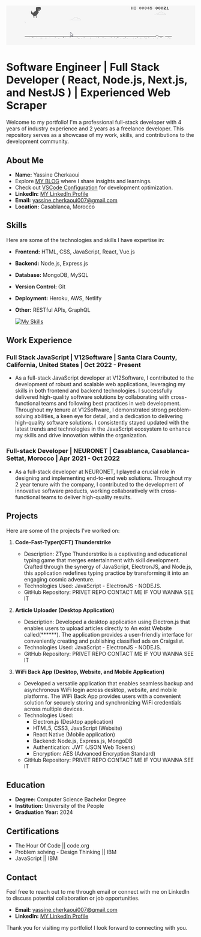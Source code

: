 <center><img src="./tirex.gif"/></center>

# Software Engineer | Full Stack Developer ( React, Node.js, Next.js, and NestJS ) | Experienced Web Scraper

Welcome to my portfolio! I'm a professional full-stack developer with 4 years of industry experience and 2 years as a freelance developer. This repository serves as a showcase of my work, skills, and contributions to the development community.

## About Me

- **Name:** Yassine Cherkaoui
- Explore [MY BLOG](https://amroot.hashnode.dev/) where I share insights and learnings.
- Check out [VSCode Configuration](https://github.com/YassineCherkaoui/vscode-settings) for development optimization.
- **LinkedIn:** [MY LinkedIn Profile](https://www.linkedin.com/in/cherkaouiya/)
- **Email:** yassine.cherkaoui007@gmail.com
- **Location:** Casablanca, Morocco

## Skills
Here are some of the technologies and skills I have expertise in:

- **Frontend:** HTML, CSS, JavaScript, React, Vue.js
- **Backend:** Node.js, Express.js
- **Database:** MongoDB, MySQL
- **Version Control:** Git
- **Deployment:** Heroku, AWS, Netlify
- **Other:** RESTful APIs, GraphQL

  [![My Skills](https://skillicons.dev/icons?i=js,html,css,vuejs,react,nodejs,vscode,postman,mysql,mongodb,electron,angular,bootstrap,express,firebase,git,github,java,laravel,nestjs,npm,nuxtjs,stackoverflow,tailwind,vite,vuetify)](https://skillicons.dev)

## Work Experience

### Full Stack JavaScript | V12Software | Santa Clara County, California, United States | Oct 2022 - Present

- As a full-stack JavaScript developer at V12Software, I contributed to the development of robust and scalable web applications, leveraging my skills in both frontend and backend technologies. I successfully delivered high-quality software solutions by collaborating with cross-functional teams and following best practices in web development.
Throughout my tenure at V12Software, I demonstrated strong problem-solving abilities, a keen eye for detail, and a dedication to delivering high-quality software solutions. I consistently stayed updated with the latest trends and technologies in the JavaScript ecosystem to enhance my skills and drive innovation within the organization.

### Full-stack Developer | NEURONET  | Casablanca, Casablanca-Settat, Morocco | Apr 2021 - Oct 2022

- As a full-stack developer at NEURONET, I played a crucial role in designing and implementing end-to-end web solutions. Throughout my 2 year tenure with the company, I contributed to the development of innovative software products, working collaboratively with cross-functional teams to deliver high-quality results.


## Projects

Here are some of the projects I've worked on:

1. **Code-Fast-Typer(CFT) Thunderstrike**
   - Description: ZType Thunderstrike is a captivating and educational typing game that merges entertainment with skill development. Crafted through the synergy of JavaScript, ElectronJS, and Node.js, this application redefines typing practice by transforming it into an engaging cosmic adventure.
   - Technologies Used: JavaScript - ElectronJS - NODEJS.
   - GitHub Repository: PRIVET REPO CONTACT ME IF YOU WANNA SEE IT

2. **Article Uploader (Desktop Application)**
   - Description: Developed a desktop application using Electron.js that enables users to upload articles directly to An exist Website called(******). The application provides a user-friendly interface for conveniently creating and publishing classified ads on Craigslist.
   - Technologies Used: JavaScript - ElectronJS - NODEJS.
   - GitHub Repository: PRIVET REPO CONTACT ME IF YOU WANNA SEE IT
3. **WiFi Back App (Desktop, Website, and Mobile Application)**
   - Developed a versatile application that enables seamless backup and asynchronous WiFi login across desktop, website, and mobile platforms. The WiFi Back App provides users with a convenient solution for securely storing and synchronizing WiFi credentials across multiple devices.
   - Technologies Used:
        - Electron.js (Desktop application)
        - HTML5, CSS3, JavaScript (Website)
        - React Native (Mobile application)
        - Backend: Node.js, Express.js, MongoDB
        - Authentication: JWT (JSON Web Tokens)
        - Encryption: AES (Advanced Encryption Standard)
   - GitHub Repository: PRIVET REPO CONTACT ME IF YOU WANNA SEE IT
 
## Education

- **Degree:** Computer Science Bachelor Degree
- **Institution:** University of the People
- **Graduation Year:** 2024

## Certifications

- The Hour Of Code || code.org
- Problem solving - Design Thinking || IBM
- JavaScript || IBM

## Contact

Feel free to reach out to me through email or connect with me on LinkedIn to discuss potential collaboration or job opportunities.

- **Email:** yassine.cherkaoui007@gmail.com
- **LinkedIn:** [MY LinkedIn Profile](https://www.linkedin.com/in/cherkaouiya/)

Thank you for visiting my portfolio! I look forward to connecting with you.
